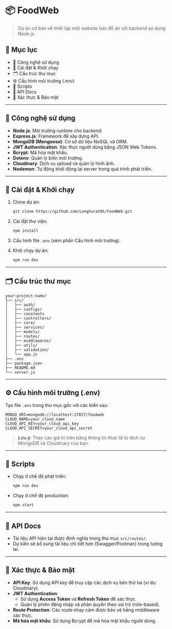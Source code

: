 # 📦 FoodWeb

> Dự án cơ bản về thiết lập một website bán đồ ăn với backend sử dụng Node.js

## 📁 Mục lục

- 🧱 Công nghệ sử dụng
- 🚀 Cài đặt & Khởi chạy
- 🗂️ Cấu trúc thư mục
- ⚙️ Cấu hình môi trường (.env)
- 🧪 Scripts
- 📡 API Docs
- 🔐 Xác thực & Bảo mật

---

## 🧱 Công nghệ sử dụng

- **Node.js**: Môi trường runtime cho backend.
- **Express.js**: Framework để xây dựng API.
- **MongoDB (Mongoose)**: Cơ sở dữ liệu NoSQL và ORM.
- **JWT Authentication**: Xác thực người dùng bằng JSON Web Tokens.
- **Bcrypt**: Mã hóa mật khẩu.
- **Dotenv**: Quản lý biến môi trường.
- **Cloudinary**: Dịch vụ upload và quản lý hình ảnh.
- **Nodemon**: Tự động khởi động lại server trong quá trình phát triển.

---

## 🚀 Cài đặt & Khởi chạy

1. Clone dự án:

   ```bash
   git clone https://github.com/LongVuratOk/FoodWeb.git
   ```

2. Cài đặt thư viện:

   ```bash
   npm install
   ```

3. Cấu hình file `.env` (xem phần Cấu hình môi trường).

4. Khởi chạy dự án:

   ```bash
   npm run dev
   ```

---

## 🗂️ Cấu trúc thư mục

```
your-project-name/
├── src/
│   ├── auth/
│   ├── configs/
│   ├── constants
│   ├── controllers/
│   ├── core/
│   ├── services/
│   ├── models/
│   ├── routes/
│   ├── middlewares/
│   ├── utils/
│   ├── validation/
│   └── app.js
├── .env
├── package.json
├── README.md
└── server.js
```

---

## ⚙️ Cấu hình môi trường (.env)

Tạo file `.env` trong thư mục gốc với các biến sau:

```
MONGO_URI=mongodb://localhost:27017/foodweb
CLOUD_NAME=your_cloud_name
CLOUD_API_KEY=your_cloud_api_key
CLOUD_API_SECRET=your_cloud_api_secret
```

> **Lưu ý**: Thay các giá trị trên bằng thông tin thực tế từ dịch vụ MongoDB và Cloudinary của bạn.

---

## 🧪 Scripts

- Chạy ở chế độ phát triển:

  ```bash
  npm run dev
  ```

- Chạy ở chế độ production:

  ```bash
  npm start
  ```

---

## 📡 API Docs

- Tài liệu API hiện tại được định nghĩa trong thư mục `src/routes/`.
- Dự kiến sẽ bổ sung tài liệu chi tiết hơn (Swagger/Postman) trong tương lai.

---

## 🔐 Xác thực & Bảo mật

- **API Key**: Sử dụng API key để truy cập các dịch vụ bên thứ ba (ví dụ: Cloudinary).
- **JWT Authentication**:
  - Sử dụng **Access Token** và **Refresh Token** để xác thực.
  - Quản lý phiên đăng nhập và phân quyền theo vai trò (role-based).
- **Route Protection**: Các route nhạy cảm được bảo vệ bằng middleware xác thực.
- **Mã hóa mật khẩu**: Sử dụng Bcrypt để mã hóa mật khẩu người dùng.
